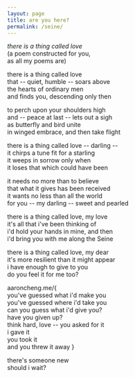 ```yaml
---
layout: page
title: are you here?
permalink: /seine/
---
```


*there is a thing called love*  
(a poem constructed for you,  
as all my poems are)

there is a thing called love  
that -- quiet, humble -- soars above  
the hearts of ordinary men  
and finds you, descending only then  

to perch upon your shoulders high  
and -- peace at last -- lets out a sigh  
as butterfly and bird unite  
in winged embrace, and then take flight  

there is a thing called love -- darling --  
it chirps a tune fit for a starling  
it weeps in sorrow only when  
it loses that which could have been  

it needs no more than to believe  
that what it gives has been received  
it wants no less than all the world  
for you -- my darling -- sweet and pearled  

there is a thing called love, my love  
it's all that i've been thinking of  
i'd hold your hands in mine, and then  
i'd bring you with me along the Seine  

there is a thing called love, my dear  
it's more resilient than it might appear  
i have enough to give to you  
do you feel it for me too?  

aaroncheng.me/{  
you've guessed what i'd make you  
you've guessed where i'd take you  
can you guess what i'd give you?  
have you given up?  
think hard, love -- you asked for it  
i gave it  
you took it  
and you threw it away }  

there's someone new  
should i wait?
